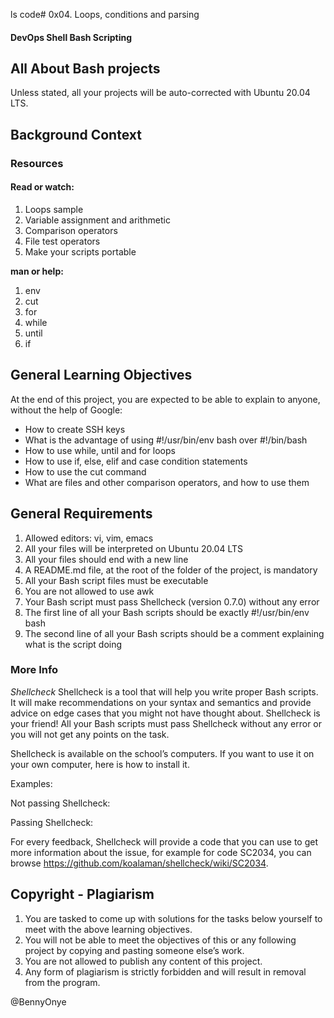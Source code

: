 ls
code# 0x04. Loops, conditions and parsing
#### DevOps Shell Bash Scripting

## All About Bash projects
Unless stated, all your projects will be auto-corrected with Ubuntu 20.04 LTS.

## Background Context

### Resources
#### Read or watch:

1. Loops sample
2. Variable assignment and arithmetic
3. Comparison operators
4. File test operators
5. Make your scripts portable

__man or help:__

1. env
2. cut
3. for
4. while
5. until
6. if

## General Learning Objectives
At the end of this project, you are expected to be able to explain to anyone, without the help of Google:

* How to create SSH keys
* What is the advantage of using #!/usr/bin/env bash over #!/bin/bash
* How to use while, until and for loops
* How to use if, else, elif and case condition statements
* How to use the cut command
* What are files and other comparison operators, and how to use them

## General Requirements

1. Allowed editors: vi, vim, emacs
2. All your files will be interpreted on Ubuntu 20.04 LTS
3. All your files should end with a new line
4. A README.md file, at the root of the folder of the project, is mandatory
5. All your Bash script files must be executable
6. You are not allowed to use awk
7. Your Bash script must pass Shellcheck (version 0.7.0) without any error
8. The first line of all your Bash scripts should be exactly #!/usr/bin/env bash
9. The second line of all your Bash scripts should be a comment explaining what is the script doing

### More Info
*Shellcheck*
Shellcheck is a tool that will help you write proper Bash scripts. It will make recommendations on your syntax and semantics and provide advice on edge cases that you might not have thought about. Shellcheck is your friend! All your Bash scripts must pass Shellcheck without any error or you will not get any points on the task.

Shellcheck is available on the school’s computers. If you want to use it on your own computer, here is how to install it.

Examples:

Not passing Shellcheck:

Passing Shellcheck:



For every feedback, Shellcheck will provide a code that you can use to get more information about the issue, for example for code SC2034, you can browse https://github.com/koalaman/shellcheck/wiki/SC2034.

## Copyright - Plagiarism
1. You are tasked to come up with solutions for the tasks below yourself to meet with the above learning objectives.
2. You will not be able to meet the objectives of this or any following project by copying and pasting someone else’s work.
3. You are not allowed to publish any content of this project.
4. Any form of plagiarism is strictly forbidden and will result in removal from the program.

@BennyOnye
